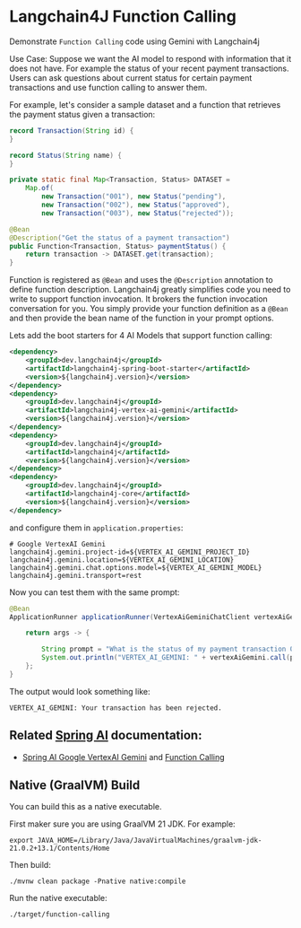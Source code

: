 # Langchain4J Function Calling

Demonstrate `Function Calling` code using Gemini with Langchain4j

Use Case: Suppose we want the AI model to respond with information that it does not have.
For example the status of your recent payment transactions.
Users can ask questions about current status for certain payment transactions and use function calling to answer them.

For example, let's consider a sample dataset and a function that retrieves the payment status given a transaction:

```java
record Transaction(String id) {
}

record Status(String name) {
}

private static final Map<Transaction, Status> DATASET =
	Map.of(
		new Transaction("001"), new Status("pending"),
		new Transaction("002"), new Status("approved"),
		new Transaction("003"), new Status("rejected"));

@Bean
@Description("Get the status of a payment transaction")
public Function<Transaction, Status> paymentStatus() {
	return transaction -> DATASET.get(transaction);
}
```

Function is registered as `@Bean` and uses the `@Description` annotation to define function description.
Langchain4j greatly simplifies code you need to write to support function invocation.
It brokers the function invocation conversation for you.
You simply provide your function definition as a `@Bean` and then provide the bean name of the function in your prompt options.

Lets add the boot starters for 4 AI Models that support function calling:

```xml
<dependency>
    <groupId>dev.langchain4j</groupId>
    <artifactId>langchain4j-spring-boot-starter</artifactId>
    <version>${langchain4j.version}</version>
</dependency>
<dependency>
    <groupId>dev.langchain4j</groupId>
    <artifactId>langchain4j-vertex-ai-gemini</artifactId>
    <version>${langchain4j.version}</version>
</dependency>
<dependency>
    <groupId>dev.langchain4j</groupId>
    <artifactId>langchain4j</artifactId>
    <version>${langchain4j.version}</version>
</dependency>
<dependency>
    <groupId>dev.langchain4j</groupId>
    <artifactId>langchain4j-core</artifactId>
    <version>${langchain4j.version}</version>
</dependency>
```

and configure them in `application.properties`:

```
# Google VertexAI Gemini
langchain4j.gemini.project-id=${VERTEX_AI_GEMINI_PROJECT_ID}
langchain4j.gemini.location=${VERTEX_AI_GEMINI_LOCATION}
langchain4j.gemini.chat.options.model=${VERTEX_AI_GEMINI_MODEL}
langchain4j.gemini.transport=rest
```

Now you can test them with the same prompt:

```java
@Bean
ApplicationRunner applicationRunner(VertexAiGeminiChatClient vertexAiGemini) {

	return args -> {

		String prompt = "What is the status of my payment transaction 003?";
		System.out.println("VERTEX_AI_GEMINI: " + vertexAiGemini.call(prompt));
	};
}
```

The output would look something like:

```
VERTEX_AI_GEMINI: Your transaction has been rejected.
```

## Related [Spring AI](https://docs.spring.io/spring-ai/reference/0.8-SNAPSHOT/) documentation:
* [Spring AI Google VertexAI Gemini](https://docs.spring.io/spring-ai/reference/0.8-SNAPSHOT/api/clients/vertexai-gemini-chat.html) and [Function Calling](https://docs.spring.io/spring-ai/reference/0.8-SNAPSHOT/api/clients/functions/vertexai-gemini-chat-functions.html)

## Native (GraalVM) Build

You can build this as a native executable.

First maker sure you are using GraalVM 21 JDK. For example:

```
export JAVA_HOME=/Library/Java/JavaVirtualMachines/graalvm-jdk-21.0.2+13.1/Contents/Home
```

Then build:

```
./mvnw clean package -Pnative native:compile
```

Run the native executable:

```
./target/function-calling
```
